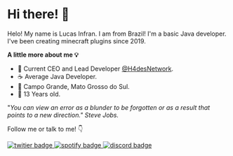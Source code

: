 # Hi there! 👋

Helo! My name is Lucas Infran. I am from Brazil! I'm a basic Java developer. I've been creating minecraft plugins since 2019.

**A little more about me 💡**
- 📗 Current CEO and Lead Developer [@H4desNetwork](https://github.com/H4desNetwork).
-  ☕ Average Java Developer.
- 🚩 Campo Grande, Mato Grosso do Sul.
- 📆 13 Years old.

"*You can view an error as a blunder to be forgotten or as a result that points to a new direction."
Steve Jobs.*

Follow me or talk to me! 👇

[
![twitier badge](https://img.shields.io/badge/Twitter-1DA1F2?style=for-the-badge&logo=twitter&logoColor=white)
](https://twitter.com/infrangoo)[
![spotify badge](https://img.shields.io/badge/Spotify-1ED760?style=for-the-badge&amp;logo=spotify&amp;logoColor=white)
](https://open.spotify.com/user/osil1tdp2dzcurn0ahfi0mai4)[
![discord badge](https://img.shields.io/badge/-Infran%230363-000?style=for-the-badge&amp;logo=Discord&amp;logoColor=white)
](https://discord.com/)
